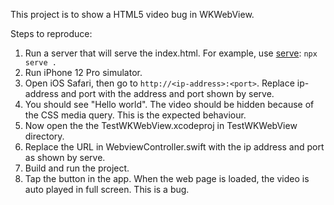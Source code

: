 This project is to show a HTML5 video bug in WKWebView.

Steps to reproduce:

1. Run a server that will serve the index.html. For example, use [serve](https://www.npmjs.com/package/serve): `npx serve .`
2. Run iPhone 12 Pro simulator.
3. Open iOS Safari, then go to `http://<ip-address>:<port>`. Replace ip-address and port with the address and port shown by serve.
4. You should see "Hello world". The video should be hidden because of the CSS media query. This is the expected behaviour.
5. Now open the the TestWKWebView.xcodeproj in TestWKWebView directory.
6. Replace the URL in WebviewController.swift with the ip address and port as shown by serve.
6. Build and run the project.
7. Tap the button in the app. When the web page is loaded, the video is auto played in full screen. This is a bug.